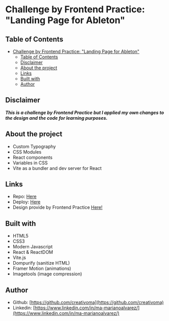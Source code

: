# Challenge by Frontend Practice: "Landing Page for Ableton"

## Table of Contents

- [Challenge by Frontend Practice: "Landing Page for Ableton"](#challenge-by-frontend-practice-landing-page-for-ableton)
  - [Table of Contents](#table-of-contents)
  - [Disclaimer](#disclaimer)
  - [About the project](#about-the-project)
  - [Links](#links)
  - [Built with](#built-with)
  - [Author](#author)

## Disclaimer

***This is a challenge by Frontend Practice but I applied my own changes to the design and the code for learning purposes.*** 

## About the project

- Custom Typography
- CSS Modules
- React components
- Variables in CSS
- Vite as a bundler and dev server for React

## Links

- Repo: [Here](#)
- Deploy: [Here](#)
- Design provide by Frontend Practice [Here!](https://www.frontendpractice.com/projects/ableton)

## Built with

- HTML5
- CSS3 
- Modern Javascript
- React & ReactDOM
- Vite.js
- Dompurify (sanitize HTML) 
- Framer Motion (animations)
- Imagetools (image compression)

## Author

- Github: [https://github.com/creativoma](https://github.com/creativoma)
- Linkedin: [https://www.linkedin.com/in/ma-marianoalvarez/](https://www.linkedin.com/in/ma-marianoalvarez/)
